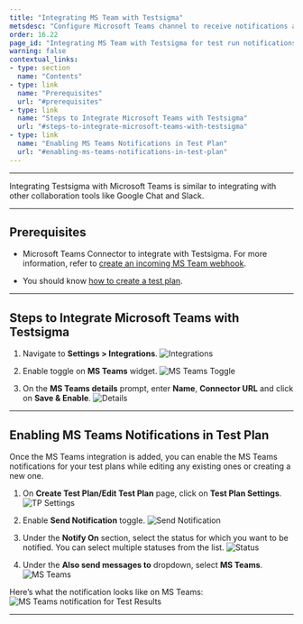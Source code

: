 ```yaml
---
title: "Integrating MS Team with Testsigma"
metsdesc: "Configure Microsoft Teams channel to receive notifications about Test Results in real-time from Testsigma Application | Testsigms Integration with MS Team"
order: 16.22
page_id: "Integrating MS Team with Testsigma for test run notifications"
warning: false
contextual_links:
- type: section
  name: "Contents"
- type: link
  name: "Prerequisites"
  url: "#prerequisites"
- type: link
  name: "Steps to Integrate Microsoft Teams with Testsigma"
  url: "#steps-to-integrate-microsoft-teams-with-testsigma"
- type: link
  name: "Enabling MS Teams Notifications in Test Plan"
  url: "#enabling-ms-teams-notifications-in-test-plan"
---
```


---

Integrating Testsigma with Microsoft Teams is similar to integrating with other collaboration tools like Google Chat and Slack.

---

## **Prerequisites**

- Microsoft Teams Connector to integrate with Testsigma. For more information, refer to [create an incoming MS Team webhook](https://docs.microsoft.com/en-us/microsoftteams/platform/webhooks-and-connectors/how-to/add-incoming-webhook). 


- You should know [how to create a test plan](https://testsigma.com/docs/test-management/test-plans/overview/#steps-to-create-a-test-plan).

---

## **Steps to Integrate Microsoft Teams with Testsigma**


1. Navigate to **Settings > Integrations**.
![Integrations](https://s3.amazonaws.com/static-docs.testsigma.com/new_images/projects/applications/mstinav.png)


2. Enable toggle on **MS Teams** widget.
![MS Teams Toggle](https://s3.amazonaws.com/static-docs.testsigma.com/new_images/projects/applications/mstitgle.png)


3. On the **MS Teams details** prompt, enter **Name**, **Connector URL** and click on **Save & Enable**.
![Details](https://s3.amazonaws.com/static-docs.testsigma.com/new_images/projects/applications/mstisaen.png)


---

## **Enabling MS Teams Notifications in Test Plan**


Once the MS Teams integration is added, you can enable the MS Teams notifications for your test plans while editing any existing ones or creating a new one.


1. On **Create Test Plan/Edit Test Plan** page, click on **Test Plan Settings**. 
![TP Settings](https://s3.amazonaws.com/static-docs.testsigma.com/new_images/projects/applications/mstitpse.png)


2. Enable **Send Notification** toggle.
![Send Notification](https://s3.amazonaws.com/static-docs.testsigma.com/new_images/projects/applications/mstiet.png)


3. Under the **Notify On** section, select the status for which you want to be notified. You can select multiple statuses from the list.
![Status](https://s3.amazonaws.com/static-docs.testsigma.com/new_images/projects/applications/mstimss.png)


4. Under the **Also send messages to** dropdown, select **MS Teams**.
![MS Teams](https://s3.amazonaws.com/static-docs.testsigma.com/new_images/projects/applications/mstismst.png)



Here’s what the notification looks like on MS Teams:
![MS Teams notification for Test Results](https://docs.testsigma.com/images/microsoft-teams/ms-teams-testsigma-notifications.png)




---